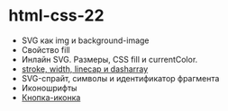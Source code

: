 # html-css-22

- SVG как img и background-image
- Свойство fill
- Инлайн SVG. Размеры, CSS fill и currentColor.
- [stroke, width, linecap и dasharray](http://css.yoksel.ru/svg-fill-and-stroke/)
- SVG-спрайт, символы и идентификатор фрагмента
- Иконошрифты
- [Кнопка-иконка](https://moderncss.dev/icon-button-css-styling-guide/)
